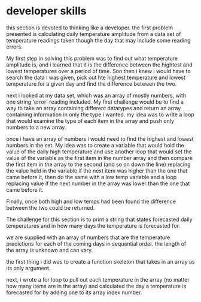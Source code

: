 # developer skills

this section is devoted to thinking like a developer. the first problem presented is calculating daily temperature amplitude from a data set of temperature readings taken though the day that may include some reading errors.

My first step in solving this problem was to find out what temperature amplitude is, and i learned that it is the difference between the hightest and lowest temperatures over a period of time. Son then i knew i would have to search the data i was given, pick out hte highest temperature and lowest temperature for a given day and find the difference between the two.

next i looked at my data set, which was an array of mostly numbers, with one string 'error' reading included. My first challenge would be to find a way to take an array containing different datatypes and return an array containing information in only the type i wanted. my idea was to write a loop that would examine the type of each item in the array and push only numbers to a new array.

once i have an array of numbers i would need to find the highest and lowest numbers in the set. My idea was to create a variable that would hold the value of the daily high temperature and use another loop that would set the value of the variable as the first item in the number array and then compare the first item in the array to the second (and so on down the line) replacing the value held in the variable if the next item was higher than the one that came before it, then do the same with a low temp variable and a loop replacing value if the next number in the array was lower than the one that came before it.

Finally, once both high and low temps had been found the difference between the two could be returned.

The challenge for this section is to print a string that states forecasted daily temperatures and in how many days the temperature is forecasted for.

we are supplied with an array of numbers that are the temperature predictions for each of the coming days in sequential order. the length of the array is unknown and can vary.

the first thing i did was to create a function skeleton that takes in an array as its only argument.

next, i wrote a for loop to pull out each temperature in the array (no matter how many items are in the array) and calculated the day a temperature is forecasted for by adding one to its array index number.
